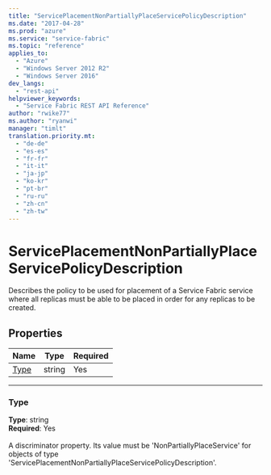 ```yaml
---
title: "ServicePlacementNonPartiallyPlaceServicePolicyDescription"
ms.date: "2017-04-28"
ms.prod: "azure"
ms.service: "service-fabric"
ms.topic: "reference"
applies_to: 
  - "Azure"
  - "Windows Server 2012 R2"
  - "Windows Server 2016"
dev_langs: 
  - "rest-api"
helpviewer_keywords: 
  - "Service Fabric REST API Reference"
author: "rwike77"
ms.author: "ryanwi"
manager: "timlt"
translation.priority.mt: 
  - "de-de"
  - "es-es"
  - "fr-fr"
  - "it-it"
  - "ja-jp"
  - "ko-kr"
  - "pt-br"
  - "ru-ru"
  - "zh-cn"
  - "zh-tw"
---
```

# ServicePlacementNonPartiallyPlaceServicePolicyDescription

Describes the policy to be used for placement of a Service Fabric service where all replicas must be able to be placed in order for any replicas to be created.


## Properties
| Name | Type | Required |
| --- | --- | --- |
| [Type](#type) | string | Yes |

____
### Type
__Type__: string <br/>
__Required__: Yes <br/>
<br/>
A discriminator property. Its value must be 'NonPartiallyPlaceService' for objects of type 'ServicePlacementNonPartiallyPlaceServicePolicyDescription'.
